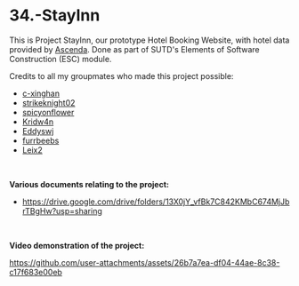 # 34.-StayInn
This is Project StayInn, our prototype Hotel Booking Website, with hotel data provided by [Ascenda](https://www.ascenda.com/). 
Done as part of SUTD's Elements of Software Construction (ESC) module.

Credits to all my groupmates who made this project possible:
- [c-xinghan](https://github.com/c-xinghan)
- [strikeknight02](https://github.com/strikeknight02)
- [spicyonflower](https://github.com/aaj1510)
- [Kridw4n](https://github.com/Kridw4n)
- [Eddyswj](https://github.com/Eddyswj)
- [furrbeebs](https://github.com/furrbeebs)
- [Leix2](https://github.com/Leix2)

<br>

**Various documents relating to the project:**
- https://drive.google.com/drive/folders/13X0jY_vfBk7C842KMbC674MjJbrTBgHw?usp=sharing

<br>

**Video demonstration of the project:**


https://github.com/user-attachments/assets/26b7a7ea-df04-44ae-8c38-c17f683e00eb

